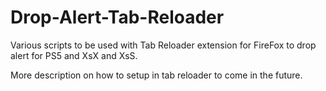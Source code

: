 # Drop-Alert-Tab-Reloader
Various scripts to be used with Tab Reloader extension for FireFox to drop alert for PS5 and XsX and XsS.

More description on how to setup in tab reloader to come in the future.
